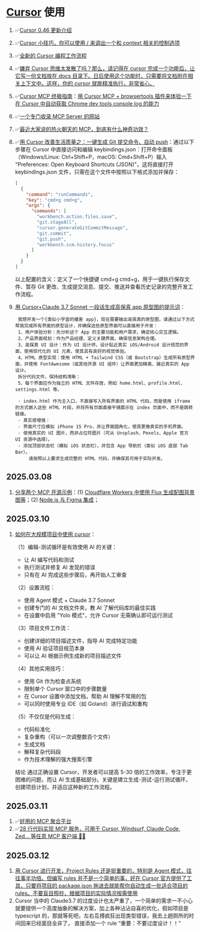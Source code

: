 # [Cursor](https://www.cursor.com/) 使用

1. ✅[Cursor 0.46 更新介绍](https://www.youtube.com/watch?v=bTaOsYYMHs4)
2. ✅[Cursor 小技巧，你可以使用 / 来调出一个和 context 相关的控制选项](https://x.com/vikingmute/status/1893191257310020074)
3. ✅[全新的 Cursor 编程工作流程](https://x.com/Yangyixxxx/status/1896009611637113044)
4. ✅[嫌弃 Cursor 思维太发散了吗？那么，请记得在 cursor 完成一个功能后，让它写一份文档放在 docs 目录下。日后使用这个功能时，只需要将文档附在相关上下文中。这样，你的 cursor 就能精准执行，非常省心。](https://x.com/beihuo/status/1895647183057412226)
5. ✅[Cursor MCP 终极指南](https://x.com/iguangzhengli/status/1894698067989061983)：[用 Cursor MCP + browsertools 插件来体验一下在 Cursor 中自动获取 Chrome dev tools console log 的能力](https://browsertools.agentdesk.ai/installation)
6. ✅[一个专门收录 MCP Server 的网站](https://smithery.ai/)
7. ✅[最近大家说的热火朝天的 MCP，到底有什么神奇功效？](https://x.com/Yangyixxxx/status/1893494130908557571)
8. ✅[用 Cursor 改善生活质量之：一键生成 Git 提交命令、自动 push](https://x.com/EryouHao/status/1896895313853706390)：通过以下步骤在 Cursor 中直接访问和编辑 keybindings.json：打开命令面板（Windows/Linux: Ctrl+Shift+P，macOS: Cmd+Shift+P）输入 "Preferences: Open Keyboard Shortcuts (JSON)"，这将直接打开 keybindings.json 文件，只需在这个文件中按照以下格式添加并保存：
   ```json
   [
     {
       "command": "runCommands",
       "key": "cmd+g cmd+g",
       "args": {
         "commands": [
           "workbench.action.files.save",
           "git.stageAll",
           "cursor.generateGitCommitMessage",
           "git.commit",
           "git.push",
           "workbench.scm.history.focus"
         ]
       }
     }
   ]
   ```
   以上配置的含义：定义了一个快捷键 cmd+g cmd+g，用于一键执行保存文件、暂存 Git 更改、生成提交消息、提交、推送并查看历史记录的完整开发工作流程。
9. [用 Cursor+Claude 3.7 Sonnet 一段话生成高保真 app 原型图的提示词](https://x.com/AlchainHust/status/1896878623539573023)：

   ```text
    我想开发一个{类似小宇宙的播客 app}，现在需要输出高保真的原型图，请通过以下方式帮我完成所有界面的原型设计，并确保这些原型界面可以直接用于开发：
    1、用户体验分析：先分析这个 App 的主要功能和用户需求，确定核心交互逻辑。
    2、产品界面规划：作为产品经理，定义关键界面，确保信息架构合理。
    3、高保真 UI 设计：作为 UI 设计师，设计贴近真实 iOS/Android 设计规范的界面，使用现代化的 UI 元素，使其具有良好的视觉体验。
    4、HTML 原型实现：使用 HTML + Tailwind CSS（或 Bootstrap）生成所有原型界面，并使用 FontAwesome（或其他开源 UI 组件）让界面更加精美、接近真实的 App 设计。
    拆分代码文件，保持结构清晰：
    5、每个界面应作为独立的 HTML 文件存放，例如 home.html、profile.html、settings.html 等。

    - index.html 作为主入口，不直接写入所有界面的 HTML 代码，而是使用 iframe 的方式嵌入这些 HTML 片段，并将所有页面直接平铺展示在 index 页面中，而不是跳转链接。
    - 真实感增强：
    - 界面尺寸应模拟 iPhone 15 Pro，并让界面圆角化，使其更像真实的手机界面。
    - 使用真实的 UI 图片，而非占位符图片（可从 Unsplash、Pexels、Apple 官方 UI 资源中选择）。
    - 添加顶部状态栏（模拟 iOS 状态栏），并包含 App 导航栏（类似 iOS 底部 Tab Bar）。
        请按照以上要求生成完整的 HTML 代码，并确保其可用于实际开发。
   ```

## 2025.03.08

1. [分享两个 MCP 开源示例](https://x.com/akazwz_/status/1897906346844152151)：(1) [Cloudflare Workers 中使用 Flux 生成配图背景图等](https://github.com/akazwz/workers-mcp-demo)；(2) [Node.js 与 Figma 集成](https://github.com/akazwz/mcp-figma)；

## 2025.03.10

1. [如何在大规模项目中使用 cursor](https://getstream.io/blog/cursor-ai-large-projects/)：

   （1）编辑-测试循环是有效使用 AI 的关键：

   - 让 AI 编写代码和测试
   - 执行测试并修复 AI 发现的错误
   - 只有在 AI 完成这些步骤后，再开始人工审查

   （2）设置流程：

   - 使用 Agent 模式 + Claude 3.7 Sonnet
   - 创建专门的 AI 文档文件夹，教 AI 了解代码库的最佳实践
   - 在设置中启用 "Yolo 模式"，允许 Cursor 无需确认即可运行测试

   （3）项目文件工作流：

   - 创建详细的项目描述文件，指导 AI 完成特定功能
   - 使用 AI 验证项目规范本身
   - 可以让 AI 根据示例生成新的项目描述文件

   （4）其他实用技巧：

   - 使用 Git 作为检查点系统
   - 限制单个 Cursor 窗口中的步骤数量
   - 在 Cursor 设置中添加文档，帮助 AI 理解不常用的包
   - 可以同时使用专业 IDE（如 Goland）进行调试和重构

   （5）不仅仅是代码生成：

   - 代码标准化
   - 复杂重构（可以一次调整数百个文件）
   - 生成文档
   - 解释复杂代码段
   - 作为技术理解的强大搜索引擎

   结论
   通过正确设置 Cursor，开发者可以提高 5-30 倍的工作效率，专注于更困难的问题，而让 AI 生成基础部分。关键是建立生成-测试-运行测试循环，创建项目计划，并适应这种新的工作流程。

## 2025.03.11

1. ✅[好用的 MCP 聚合平台](https://mcp.composio.dev/)
2. ✅[28 行代码实现 MCP 服务，可用于 Cursor, Windsurf, Claude Code, Zed... 等任意 MCP 客户端 👏🏻](https://x.com/shao__meng/status/1898897401995563262)

## 2025.03.12

1. [用 Cursor 进行开发，Project Rules 还是挺重要的，特别是 Agent 模式，往往事半功倍。但编写 rules 并不是一个简单的事，好在 Cursor 官方提供了工具，只要将项目的 package.json 拖进去就能帮你自动生成一批适合项目的 rules。不要盲目照抄，根据项目的实际情况按需使用](https://x.com/msjiaozhu/status/1899445153368248671)
2. Cursor 当中的 Claude3.7 的过度设计也太严重了，一个简单的需求一不小心就要提供一个高度抽象的解决方案，加上各种沾沾自喜的优化，假如项目是 typescript 的，那就等死吧，左右互搏疯狂出现类型错误，我去上趟厕所的时间回来已经面目全非了，
   直接添加一个 rule “重要：不要过度设计！！”
